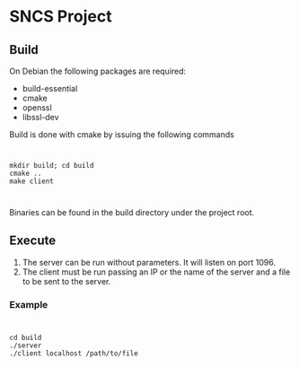 # SNCS Project

## Build

On Debian the following packages are required:

- build-essential
- cmake
- openssl
- libssl-dev

Build is done with cmake by issuing the following commands

<code>
<pre>
mkdir build; cd build
cmake ..
make client
</pre>
</code>

Binaries can be found in the build directory under the project root.

## Execute

1. The server can be run without parameters. It will listen on port 1096.
2. The client must be run passing an IP or the name of the server and a file to be sent to the server.

### Example

<code>
<pre>
cd build
./server
./client localhost /path/to/file
</pre>
</code>
